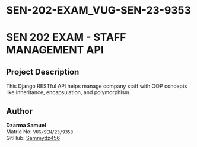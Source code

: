 # SEN-202-EXAM_VUG-SEN-23-9353 
# SEN 202 EXAM - STAFF MANAGEMENT API

## Project Description
This Django RESTful API helps manage company staff with OOP concepts like inheritance, encapsulation, and polymorphism.

## Author
**Dzarma Samuel**  
Matric No: `VUG/SEN/23/9353`  
GitHub: [Sammydz456](https://github.com/Sammydz456)
